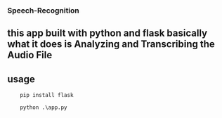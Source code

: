 ### Speech-Recognition

## this app built with python and flask  basically what it does is Analyzing and Transcribing the Audio File

## usage

```
    pip install flask

    python .\app.py
```
